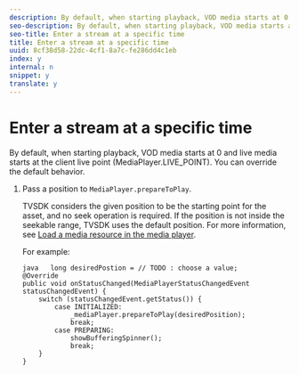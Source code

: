 ```yaml
---
description: By default, when starting playback, VOD media starts at 0 and live media starts at the client live point (MediaPlayer.LIVE_POINT). You can override the default behavior.
seo-description: By default, when starting playback, VOD media starts at 0 and live media starts at the client live point (MediaPlayer.LIVE_POINT). You can override the default behavior.
seo-title: Enter a stream at a specific time
title: Enter a stream at a specific time
uuid: 8cf38d58-22dc-4cf1-8a7c-fe286dd4c1eb
index: y
internal: n
snippet: y
translate: y
---
```


# Enter a stream at a specific time

By default, when starting playback, VOD media starts at 0 and live media starts at the client live point (MediaPlayer.LIVE_POINT). You can override the default behavior.


1. Pass a position to `MediaPlayer.prepareToPlay`.

   TVSDK considers the given position to be the starting point for the asset, and no seek operation is required. If the position is not inside the seekable range, TVSDK uses the default position. For more information, see [Load a media resource in the media player](../../../titlepage/content-playback-options/mediaplayer-initialize-for-video/t_media-resource-load.md#load-a-media-resource). 

   For example: 
   ```
   java   long desiredPostion = // TODO : choose a value; 
   @Override 
   public void onStatusChanged(MediaPlayerStatusChangedEvent statusChangedEvent) {   
       switch (statusChangedEvent.getStatus()) { 
           case INITIALIZED: 
               _mediaPlayer.prepareToPlay(desiredPosition); 
               break; 
           case PREPARING: 
               showBufferingSpinner(); 
               break; 
       } 
   }
   ```


